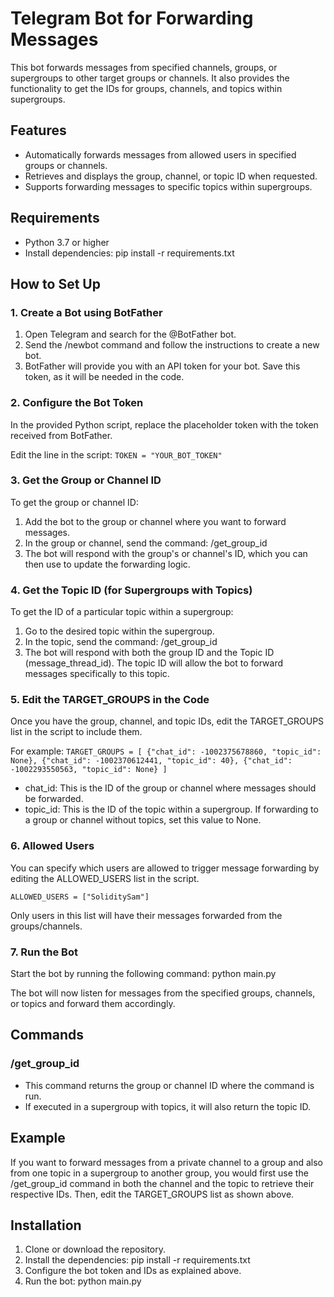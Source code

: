 # Telegram Bot for Forwarding Messages

This bot forwards messages from specified channels, groups, or supergroups to other target groups or channels. It also provides the functionality to get the IDs for groups, channels, and topics within supergroups.

## Features
- Automatically forwards messages from allowed users in specified groups or channels.
- Retrieves and displays the group, channel, or topic ID when requested.
- Supports forwarding messages to specific topics within supergroups.

## Requirements
- Python 3.7 or higher
- Install dependencies: pip install -r requirements.txt

## How to Set Up

### 1. Create a Bot using BotFather
1. Open Telegram and search for the @BotFather bot.
2. Send the /newbot command and follow the instructions to create a new bot.
3. BotFather will provide you with an API token for your bot. Save this token, as it will be needed in the code.

### 2. Configure the Bot Token
In the provided Python script, replace the placeholder token with the token received from BotFather.

Edit the line in the script:
`TOKEN = "YOUR_BOT_TOKEN"`

### 3. Get the Group or Channel ID
To get the group or channel ID:
1. Add the bot to the group or channel where you want to forward messages.
2. In the group or channel, send the command: /get_group_id
3. The bot will respond with the group's or channel's ID, which you can then use to update the forwarding logic.

### 4. Get the Topic ID (for Supergroups with Topics)
To get the ID of a particular topic within a supergroup:
1. Go to the desired topic within the supergroup.
2. In the topic, send the command: /get_group_id
3. The bot will respond with both the group ID and the Topic ID (message_thread_id). The topic ID will allow the bot to forward messages specifically to this topic.

### 5. Edit the TARGET_GROUPS in the Code
Once you have the group, channel, and topic IDs, edit the TARGET_GROUPS list in the script to include them.

For example:
`TARGET_GROUPS = [ {"chat_id": -1002375678860, "topic_id": None}, {"chat_id": -1002370612441, "topic_id": 40}, {"chat_id": -1002293550563, "topic_id": None} ]`

- chat_id: This is the ID of the group or channel where messages should be forwarded.
- topic_id: This is the ID of the topic within a supergroup. If forwarding to a group or channel without topics, set this value to None.

### 6. Allowed Users
You can specify which users are allowed to trigger message forwarding by editing the ALLOWED_USERS list in the script.

`ALLOWED_USERS = ["SoliditySam"]`

Only users in this list will have their messages forwarded from the groups/channels.

### 7. Run the Bot
Start the bot by running the following command: python main.py

The bot will now listen for messages from the specified groups, channels, or topics and forward them accordingly.

## Commands

### /get_group_id
- This command returns the group or channel ID where the command is run.
- If executed in a supergroup with topics, it will also return the topic ID.

## Example
If you want to forward messages from a private channel to a group and also from one topic in a supergroup to another group, you would first use the /get_group_id command in both the channel and the topic to retrieve their respective IDs. Then, edit the TARGET_GROUPS list as shown above.

## Installation

1. Clone or download the repository.
2. Install the dependencies: pip install -r requirements.txt
3. Configure the bot token and IDs as explained above.
4. Run the bot: python main.py

